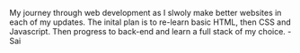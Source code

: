 My journey through web development as I slwoly make better websites in each of my updates. 
The inital plan is to re-learn basic HTML, then CSS and Javascript.
Then progress to back-end and learn a full stack of my choice. 
-Sai